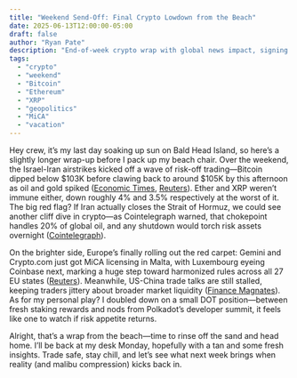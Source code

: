```yaml
---
title: "Weekend Send-Off: Final Crypto Lowdown from the Beach"
date: 2025-06-13T12:00:00-05:00
draft: false
author: "Ryan Pate"
description: "End-of-week crypto wrap with global news impact, signing off from Bald Head Island."
tags:
  - "crypto"
  - "weekend"
  - "Bitcoin"
  - "Ethereum"
  - "XRP"
  - "geopolitics"
  - "MiCA"
  - "vacation"
---
```


Hey crew, it’s my last day soaking up sun on Bald Head Island, so here’s a slightly longer wrap-up before I pack up my beach chair. Over the weekend, the Israel-Iran airstrikes kicked off a wave of risk-off trading—Bitcoin dipped below \$103K before clawing back to around \$105K by this afternoon as oil and gold spiked ([Economic Times]((https://economictimes.indiatimes.com/markets/cryptocurrency/bitcoin-sinks-below-103000-as-israel-iran-conflict-sparks-global-crypto-selloff/articleshow/121820959.cms?utm_source=chatgpt.com)), [Reuters](https://www.reuters.com/world/africa/dollar-other-safe-havens-rise-israel-strikes-iran-2025-06-13/?utm_source=chatgpt.com)). Ether and XRP weren’t immune either, down roughly 4% and 3.5% respectively at the worst of it. The big red flag? If Iran actually closes the Strait of Hormuz, we could see another cliff dive in crypto—as Cointelegraph warned, that chokepoint handles 20% of global oil, and any shutdown would torch risk assets overnight ([Cointelegraph](https://cointelegraph.com/news/closing-strait-hormuz-biggest-risk-btc-price-weekend?utm_source=chatgpt.com)).

On the brighter side, Europe’s finally rolling out the red carpet: Gemini and Crypto.com just got MiCA licensing in Malta, with Luxembourg eyeing Coinbase next, marking a huge step toward harmonized rules across all 27 EU states ([Reuters](https://www.reuters.com/sustainability/boards-policy-regulation/crypto-giants-set-eu-green-light-amid-growing-regulatory-rift-sources-say-2025-06-13/?utm_source=chatgpt.com)). Meanwhile, US-China trade talks are still stalled, keeping traders jittery about broader market liquidity ([Finance Magnates](https://www.financemagnates.com/trending/why-is-crypto-going-down-today-bitcoin-ethereum-dogecoin-and-xrp-prices-fall-after-cpi-read/?utm_source=chatgpt.com)). As for my personal play? I doubled down on a small DOT position—between fresh staking rewards and nods from Polkadot’s developer summit, it feels like one to watch if risk appetite returns.

Alright, that’s a wrap from the beach—time to rinse off the sand and head home. I’ll be back at my desk Monday, hopefully with a tan and some fresh insights. Trade safe, stay chill, and let’s see what next week brings when reality (and malibu compression) kicks back in.  